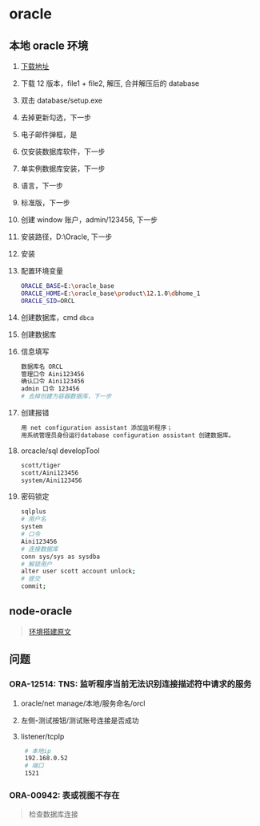 # oracle

## 本地 oracle 环境

1.  [下载地址](https://www.oracle.com/database/technologies/oracle-database-software-downloads.html)
2.  下载 12 版本，file1 + file2, 解压, 合并解压后的 database
3.  双击 database/setup.exe
4.  去掉更新勾选，下一步
5.  电子邮件弹框，是
6.  仅安装数据库软件，下一步
7.  单实例数据库安装，下一步
8.  语言，下一步
9.  标准版，下一步
10. 创建 window 账户，admin/123456, 下一步
11. 安装路径，D:\Oracle, 下一步
12. 安装
13. 配置环境变量

    ```bash
    ORACLE_BASE=E:\oracle_base
    ORACLE_HOME=E:\oracle_base\product\12.1.0\dbhome_1
    ORACLE_SID=ORCL
    ```

14. 创建数据库，cmd `dbca`
15. 创建数据库
16. 信息填写

    ```bash
    数据库名 ORCL
    管理口令 Aini123456
    确认口令 Aini123456
    admin 口令 123456
    # 去掉创建为容器数据库，下一步
    ```

17. 创建报错

    ```bash
    用 net configuration assistant 添加监听程序；
    用系统管理员身份运行database configuration assistant 创建数据库。
    ```

18. orcacle/sql developTool

    ```bash
    scott/tiger
    scott/Aini123456
    system/Aini123456
    ```

19. 密码锁定

    ```bash
    sqlplus
    # 用户名
    system
    # 口令
    Aini123456
    # 连接数据库
    conn sys/sys as sysdba
    # 解锁用户
    alter user scott account unlock;
    # 提交
    commit;
    ```

## node-oracle

> [环境搭建原文](https://www.cnblogs.com/rysinal/p/7779055.html)

## 问题

### ORA-12514: TNS: 监听程序当前无法识别连接描述符中请求的服务

1. oracle/net manage/本地/服务命名/orcl
2. 左侧-测试按钮/测试账号连接是否成功
3. listener/tcpIp

   ```bash
    # 本地ip
    192.168.0.52
    # 端口
    1521
   ```

### ORA-00942: 表或视图不存在

> 检查数据库连接
